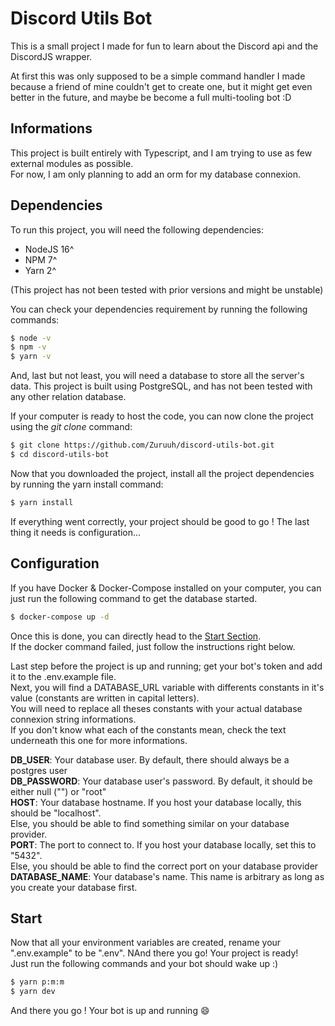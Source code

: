 # Discord Utils Bot

This is a small project I made for fun to learn about the Discord api and the DiscordJS wrapper.

At first this was only supposed to be a simple command handler I made because a friend of mine couldn't get to create one, but it might get even better in the future, and maybe be become a full multi-tooling bot :D

## Informations

This project is built entirely with Typescript, and I am trying to use as few external modules as possible.  
For now, I am only planning to add an orm for my database connexion.

## Dependencies

To run this project, you will need the following dependencies:

- NodeJS 16^
- NPM 7^
- Yarn 2^

(This project has not been tested with prior versions and might be unstable)

You can check your dependencies requirement by running the following commands:

```bash
$ node -v
$ npm -v
$ yarn -v
```

And, last but not least, you will need a database to store all the server's data. This project is built using PostgreSQL, and has not been tested with any other relation database.

If your computer is ready to host the code, you can now clone the project using the _git clone_ command:

```bash
$ git clone https://github.com/Zuruuh/discord-utils-bot.git
$ cd discord-utils-bot
```

Now that you downloaded the project, install all the project dependencies by running the yarn install command:

```bash
$ yarn install
```

If everything went correctly, your project should be good to go ! The last thing it needs is configuration...

## Configuration

If you have Docker & Docker-Compose installed on your computer, you can just run the following command to get the database started.
```bash
$ docker-compose up -d
```
Once this is done, you can directly head to the [Start Section](#start).   
If the docker command failed, just follow the instructions right below.   

Last step before the project is up and running; get your bot's token and add it to the .env.example file.  
Next, you will find a DATABASE_URL variable with differents constants in it's value (constants are written in capital letters).  
You will need to replace all theses constants with your actual database connexion string informations.  
If you don't know what each of the constants mean, check the text underneath this one for more informations.

**DB_USER**: Your database user. By default, there should always be a postgres user  
**DB_PASSWORD**: Your database user's password. By default, it should be either null ("") or "root"  
**HOST**: Your database hostname. If you host your database locally, this should be "localhost".  
 Else, you should be able to find something similar on your database provider.  
**PORT**: The port to connect to. If you host your database locally, set this to "5432".  
 Else, you should be able to find the correct port on your database provider  
**DATABASE_NAME**: Your database's name. This name is arbitrary as long as you create your database first.


## Start <a name="start"></a>

Now that all your environment variables are created, rename your ".env.example" to be ".env".
NAnd there you go! Your project is ready!   
Just run the following commands and your bot should wake up :)

```bash
$ yarn p:m:m
$ yarn dev
```

And there you go ! Your bot is up and running 😄
